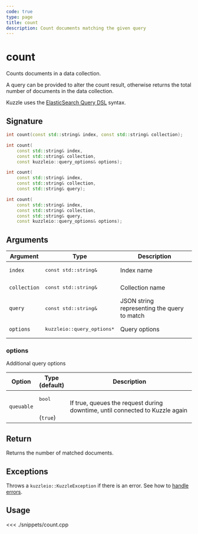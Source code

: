 ```yaml
---
code: true
type: page
title: count
description: Count documents matching the given query
---
```


# count

Counts documents in a data collection.

A query can be provided to alter the count result, otherwise returns the total number of documents in the data collection.

Kuzzle uses the [ElasticSearch Query DSL](https://www.elastic.co/guide/en/elasticsearch/reference/5.6/query-dsl.html) syntax.

## Signature

```cpp
int count(const std::string& index, const std::string& collection);

int count(
    const std::string& index,
    const std::string& collection,
    const kuzzleio::query_options& options);

int count(
    const std::string& index,
    const std::string& collection,
    const std::string& query);

int count(
    const std::string& index,
    const std::string& collection,
    const std::string& query,
    const kuzzleio::query_options& options);
```

## Arguments

| Argument     | Type                                 | Description                                 |
| ------------ | ------------------------------------ | ------------------------------------------- |
| `index`      | <pre>const std::string&</pre>        | Index name                                  |
| `collection` | <pre>const std::string&</pre>        | Collection name                             |
| `query`      | <pre>const std::string&</pre>        | JSON string representing the query to match |
| `options`    | <pre>kuzzleio::query_options\*</pre> | Query options                               |

### options

Additional query options

| Option     | Type<br/>(default)           | Description                                                                  |
| ---------- | ---------------------------- | ---------------------------------------------------------------------------- |
| `queuable` | <pre>bool</pre><br/>(`true`) | If true, queues the request during downtime, until connected to Kuzzle again |

## Return

Returns the number of matched documents.

## Exceptions

Throws a `kuzzleio::KuzzleException` if there is an error. See how to [handle errors](/sdk/cpp/1/error-handling).

## Usage

<<< ./snippets/count.cpp
